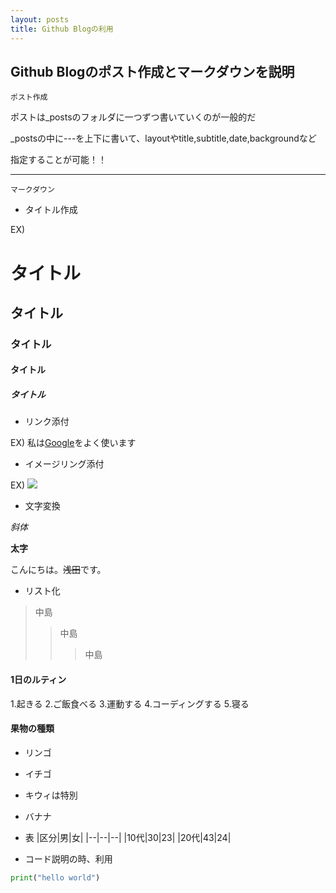 ```yaml
---
layout: posts
title: Github Blogの利用
---
```


## Github Blogのポスト作成とマークダウンを説明

`ポスト作成`

ポストは_postsのフォルダに一つずつ書いていくのが一般的だ

_postsの中に---を上下に書いて、layoutやtitle,subtitle,date,backgroundなど

指定することが可能！！

***

`マークダウン`

- タイトル作成

EX)

# タイトル

## タイトル

### タイトル

#### タイトル

##### タイトル

- リンク添付

EX) 私は[Google](https://www.google.co.jp)をよく使います

- イメージリング添付

EX) ![](../imgs/posts/dog.png)

- 文字変換

*斜体* 

**太字**

こんにちは。~~浅田~~です。

- リスト化

>中島
>>中島
>>>中島

#### 1日のルティン

1.起きる
2.ご飯食べる
3.運動する
4.コーディングする
5.寝る

#### 果物の種類
- リンゴ
- イチゴ
 - キウィは特別
- バナナ

- 表
|区分|男|女|
|--|--|--|
|10代|30|23|
|20代|43|24|

- コード説明の時、利用

```python
print("hello world")
```